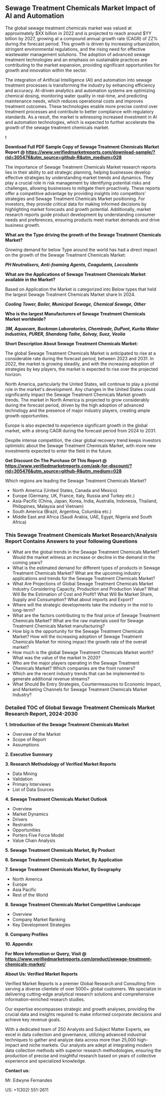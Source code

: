 <h2>Sewage Treatment Chemicals Market Impact of AI and Automation</h2><p>The global sewage treatment chemicals market was valued at approximately $XX billion in 2022 and is projected to reach around $YY billion by 2027, growing at a compound annual growth rate (CAGR) of ZZ% during the forecast period. This growth is driven by increasing urbanization, stringent environmental regulations, and the rising need for effective wastewater management solutions. The adoption of advanced sewage treatment technologies and an emphasis on sustainable practices are contributing to the market expansion, providing significant opportunities for growth and innovation within the sector.</p><p>The integration of Artificial Intelligence (AI) and automation into sewage treatment processes is transforming the industry by enhancing efficiency and accuracy. AI-driven analytics and automation systems are optimizing chemical dosing, monitoring water quality in real-time, and predicting maintenance needs, which reduces operational costs and improves treatment outcomes. These technologies enable more precise control over treatment processes and contribute to better compliance with regulatory standards. As a result, the market is witnessing increased investment in AI and automation technologies, which is expected to further accelerate the growth of the sewage treatment chemicals market.</p>t</p><p id="" class=""><strong>Download Full PDF Sample Copy of Sewage Treatment Chemicals Market Report @ <a href="https://www.verifiedmarketreports.com/download-sample/?rid=305476&utm_source=github-R&utm_medium=028" target="_blank">https://www.verifiedmarketreports.com/download-sample/?rid=305476&utm_source=github-R&utm_medium=028</a></strong></p><p>The importance of&nbsp;Sewage Treatment Chemicals Market research reports lies in their ability to aid strategic planning, helping businesses develop effective strategies by understanding market trends and dynamics. They play a crucial role in risk management by identifying potential risks and challenges, allowing businesses to mitigate them proactively. These reports offer a competitive advantage by providing insights into competitors' strategies and Sewage Treatment Chemicals Market positioning. For investors, they provide critical data for making informed decisions by highlighting market forecasts and growth potential. Additionally, market research reports guide product development by understanding consumer needs and preferences, ensuring products meet market demands and drive business growth.</p><p><strong>What are the&nbsp;Type driving the growth of the Sewage Treatment Chemicals Market?</strong></p><p id="" class="">Growing demand for below Type around the world has had a direct impact on the growth of the Sewage Treatment Chemicals Market:</p><em><strong>PH Neutralisers, Anti-foaming Agents, Coagulants, Locculants</strong></em></p><strong>What are the&nbsp;Applications&nbsp;of Sewage Treatment Chemicals Market available in the Market?</strong></p><p id="" class="">Based on Application the Market is categorized into Below types that held the largest Sewage Treatment Chemicals Market share In 2024.</p><em><strong>Cooling Tower, Boiler, Municipal Sewage, Chemical Sewage, Other</strong></em></p><strong>Who is the largest Manufacturers of Sewage Treatment Chemicals Market worldwide?</strong></p><p><em><strong>3M, Aquacare, Buckman Laboratories, Chemtrade, DuPont, Kurita Water Industries, PURER, Shandong Taihe, Solvay, Suez, Veolia</strong></em></p><p id="" class=""><strong>Short Description About Sewage Treatment Chemicals Market:</strong></p><p>The global Sewage Treatment Chemicals Market is anticipated to rise at a considerable rate during the forecast period, between 2023 and 2031. In 2022, the market is growing steadily, and with the increasing adoption of strategies by key players, the market is expected to rise over the projected horizon.</p><p>North America, particularly the United States, will continue to play a pivotal role in the market's development. Any changes in the United States could significantly impact the Sewage Treatment Chemicals Market growth trends. The market in North America is projected to grow considerably during the forecast period, driven by the high adoption of advanced technology and the presence of major industry players, creating ample growth opportunities.</p><p>Europe is also expected to experience significant growth in the global market, with a strong CAGR during the forecast period from 2024 to 2031.</p><p>Despite intense competition, the clear global recovery trend keeps investors optimistic about the Sewage Treatment Chemicals Market, with more new investments expected to enter the field in the future.</p><p id="" class=""><strong>Get Discount On The Purchase Of This Report @ <a href="https://www.verifiedmarketreports.com/ask-for-discount/?rid=305476&utm_source=github-R&utm_medium=028" target="_blank">https://www.verifiedmarketreports.com/ask-for-discount/?rid=305476&utm_source=github-R&utm_medium=028</a></strong></p>Which regions are leading the Sewage Treatment Chemicals Market?</p><ul><li>North America (United States, Canada and Mexico)</li><li>Europe (Germany, UK, France, Italy, Russia and Turkey etc.)</li><li>Asia-Pacific (China, Japan, Korea, India, Australia, Indonesia, Thailand, Philippines, Malaysia and Vietnam)</li><li>South America (Brazil, Argentina, Columbia etc.)</li><li>Middle East and Africa (Saudi Arabia, UAE, Egypt, Nigeria and South Africa)</li></ul><h3 id="" class="">This Sewage Treatment Chemicals Market Research/Analysis Report Contains Answers to your following Questions</h3><ul><li>What are the global trends in the Sewage Treatment Chemicals Market? Would the market witness an increase or decline in the demand in the coming years?</li><li>What is the estimated demand for different types of products in Sewage Treatment Chemicals Market? What are the upcoming industry applications and trends for the Sewage Treatment Chemicals Market?</li><li>What Are Projections of Global Sewage Treatment Chemicals Market Industry Considering Capacity, Production and Production Value? What Will Be the Estimation of Cost and Profit? What Will Be Market Share, Supply and Consumption? What about imports and Export?</li><li>Where will the strategic developments take the industry in the mid to long-term?</li><li>What are the factors contributing to the final price of Sewage Treatment Chemicals Market? What are the raw materials used for Sewage Treatment Chemicals Market manufacturing?</li><li>How big is the opportunity for the Sewage Treatment Chemicals Market? How will the increasing adoption of Sewage Treatment Chemicals Market for mining impact the growth rate of the overall market?</li><li>How much is the global Sewage Treatment Chemicals Market worth? What was the value of the market In 2020?</li><li>Who are the major players operating in the Sewage Treatment Chemicals Market? Which companies are the front runners?</li><li>Which are the recent industry trends that can be implemented to generate additional revenue streams?</li><li>What Should Be Entry Strategies, Countermeasures to Economic Impact, and Marketing Channels for Sewage Treatment Chemicals Market Industry?</li></ul><h3 id="" class="">Detailed TOC of Global Sewage Treatment Chemicals Market Research Report, 2024-2030</h3><p id="" class=""><strong>1. Introduction of the Sewage Treatment Chemicals Market</strong></p><ul><li>Overview of the Market</li><li>Scope of Report</li><li>Assumptions</li></ul><p id="" class=""><strong>2. Executive Summary</strong></p><p id="" class=""><strong>3. Research Methodology of Verified Market Reports</strong></p><ul><li>Data Mining</li><li>Validation</li><li>Primary Interviews</li><li>List of Data Sources</li></ul><p id="" class=""><strong>4. Sewage Treatment Chemicals Market Outlook</strong></p><ul><li>Overview</li><li>Market Dynamics</li><li>Drivers</li><li>Restraints</li><li>Opportunities</li><li>Porters Five Force Model</li><li>Value Chain Analysis</li></ul><p id="" class=""><strong>5. Sewage Treatment Chemicals Market, By Product</strong></p><p id="" class=""><strong>6. Sewage Treatment Chemicals Market, By Application</strong></p><p id="" class=""><strong>7. Sewage Treatment Chemicals Market, By Geography</strong></p><ul><li>North America</li><li>Europe</li><li>Asia Pacific</li><li>Rest of the World</li></ul><p id="" class=""><strong>8. Sewage Treatment Chemicals Market Competitive Landscape</strong></p><ul><li>Overview</li><li>Company Market Ranking</li><li>Key Development Strategies</li></ul><p id="" class=""><strong>9. Company Profiles</strong></p><p id="" class=""><strong>10. Appendix</strong></p><p id="" class=""><strong>For More Information or Query, Visit @ <a href="https://www.verifiedmarketreports.com/product/sewage-treatment-chemicals-market/" target="_blank">https://www.verifiedmarketreports.com/product/sewage-treatment-chemicals-market/</a></strong></p><p id="" class=""><strong>About Us: Verified Market Reports</strong></p><p id="" class="">Verified Market Reports is a premier Global Research and Consulting firm serving a diverse clientele of over 5000+ global customers. We specialize in delivering cutting-edge analytical research solutions and comprehensive information-enriched research studies.</p><p id="" class="">Our expertise encompasses strategic and growth analyses, providing the crucial data and insights required to make informed corporate decisions and achieve key revenue goals.</p><p id="" class="">With a dedicated team of 250 Analysts and Subject Matter Experts, we excel in data collection and governance, utilizing advanced industrial techniques to gather and analyze data across more than 25,000 high-impact and niche markets. Our analysts are adept at integrating modern data collection methods with superior research methodologies, ensuring the production of precise and insightful research based on years of collective experience and specialized knowledge.</p><p id="" class=""><strong>Contact us:</strong></p><p id="" class="">Mr. Edwyne Fernandes</p><p id="" class="">US: +1(302) 551-2611</p>